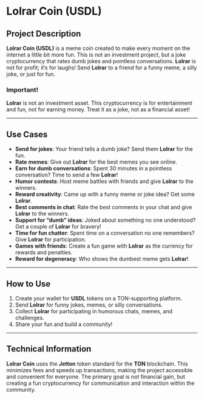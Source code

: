 # Lolrar Coin (USDL)

## Project Description

**Lolrar Coin (USDL)** is a meme coin created to make every moment on the internet a little bit more fun. This is not an investment project, but a joke cryptocurrency that rates dumb jokes and pointless conversations. **Lolrar** is not for profit; it’s for laughs! Send **Lolrar** to a friend for a funny meme, a silly joke, or just for fun.

### Important!
**Lolrar** is not an investment asset. This cryptocurrency is for entertainment and fun, not for earning money. Treat it as a joke, not as a financial asset!

---

## Use Cases

- **Send for jokes**: Your friend tells a dumb joke? Send them **Lolrar** for the fun.
- **Rate memes**: Give out **Lolrar** for the best memes you see online.
- **Earn for dumb conversations**: Spent 30 minutes in a pointless conversation? Time to send a few **Lolrar**!
- **Humor contests**: Host meme battles with friends and give **Lolrar** to the winners.
- **Reward creativity**: Came up with a funny meme or joke idea? Get some **Lolrar**.
- **Best comments in chat**: Rate the best comments in your chat and give **Lolrar** to the winners.
- **Support for “dumb” ideas**: Joked about something no one understood? Get a couple of **Lolrar** for bravery!
- **Time for fun chatter**: Spent time on a conversation no one remembers? Give **Lolrar** for participation.
- **Games with friends**: Create a fun game with **Lolrar** as the currency for rewards and penalties.
- **Reward for degeneracy**: Who shows the dumbest meme gets **Lolrar**!

---

## How to Use

1. Create your wallet for **USDL** tokens on a TON-supporting platform.
2. Send **Lolrar** for funny jokes, memes, or silly conversations.
3. Collect **Lolrar** for participating in humorous chats, memes, and challenges.
4. Share your fun and build a community!

---

## Technical Information

**Lolrar Coin** uses the **Jetton** token standard for the **TON** blockchain. This minimizes fees and speeds up transactions, making the project accessible and convenient for everyone. The primary goal is not financial gain, but creating a fun cryptocurrency for communication and interaction within the community.
